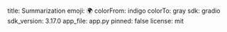 title: Summarization
emoji: 🌍
colorFrom: indigo
colorTo: gray
sdk: gradio
sdk_version: 3.17.0
app_file: app.py
pinned: false
license: mit